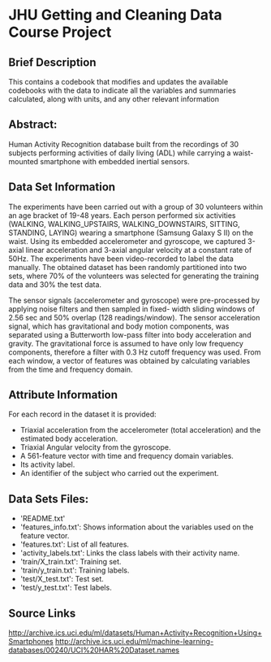 # JHU Getting and Cleaning Data Course Project
## Brief Description
This contains a codebook that modifies and updates the available codebooks with the data to indicate all the variables and 
summaries calculated, along with units, and any other relevant information
## Abstract: 
Human Activity Recognition database built from the recordings of 30 subjects performing activities of daily living (ADL) 
while carrying a waist-mounted smartphone with embedded inertial sensors.
## Data Set Information
The experiments have been carried out with a group of 30 volunteers within an age bracket of 19-48 years. Each person 
performed six activities (WALKING, WALKING_UPSTAIRS, WALKING_DOWNSTAIRS, SITTING, STANDING, LAYING) wearing a 
smartphone (Samsung Galaxy S II) on the waist. Using its embedded accelerometer and gyroscope, we captured 3-axial linear 
acceleration and 3-axial angular velocity at a constant rate of 50Hz. The experiments have been video-recorded to label the 
data manually. The obtained dataset has been randomly partitioned into two sets, where 70% of the volunteers was selected 
for generating the training data and 30% the test data.

The sensor signals (accelerometer and gyroscope) were pre-processed by applying noise filters and then sampled in fixed-
width sliding windows of 2.56 sec and 50% overlap (128 readings/window). The sensor acceleration signal, which has 
gravitational and body motion components, was separated using a Butterworth low-pass filter into body acceleration and 
gravity. The gravitational force is assumed to have only low frequency components, therefore a filter with 0.3 Hz cutoff 
frequency was used. From each window, a vector of features was obtained by calculating variables from the time and frequency domain.
## Attribute Information
For each record in the dataset it is provided: 
- Triaxial acceleration from the accelerometer (total acceleration) and the estimated body acceleration. 
- Triaxial Angular velocity from the gyroscope. 
- A 561-feature vector with time and frequency domain variables.
- Its activity label.
- An identifier of the subject who carried out the experiment.
## Data Sets Files:
- 'README.txt'
- 'features_info.txt': Shows information about the variables used on the feature vector.
- 'features.txt': List of all features.
- 'activity_labels.txt': Links the class labels with their activity name.
- 'train/X_train.txt': Training set.
- 'train/y_train.txt': Training labels.
- 'test/X_test.txt': Test set.
- 'test/y_test.txt': Test labels.
## Source Links
http://archive.ics.uci.edu/ml/datasets/Human+Activity+Recognition+Using+Smartphones
http://archive.ics.uci.edu/ml/machine-learning-databases/00240/UCI%20HAR%20Dataset.names
